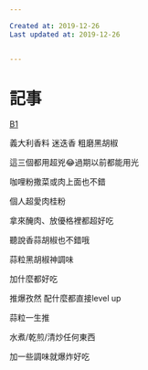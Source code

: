 ```yaml
---

Created at: 2019-12-26
Last updated at: 2019-12-26


---
```


# 記事


[B1](https://www.dcard.tw/f/food/p/%23B1)

義大利香料 迷迭香 粗磨黑胡椒

這三個都用超兇😂過期以前都能用光

咖哩粉撒菜或肉上面也不錯

個人超愛肉桂粉

拿來醃肉、放優格裡都超好吃

聽說香蒜胡椒也不錯哦

蒜粒黑胡椒神調味

加什麼都好吃

推爆孜然 配什麼都直接level up

蒜粒一生推

水煮/乾煎/清炒任何東西

加一些調味就爆炸好吃

